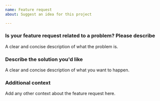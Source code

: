 ```yaml
---
name: Feature request
about: Suggest an idea for this project

---
```


<!--
  Hi there! Thank you for wanting to make pylint better.

  Before you submit this, make sure that this feature wasn't
  already requested or if it is not already implemented in the master branch.
-->

### Is your feature request related to a problem? Please describe
A clear and concise description of what the problem is.

### Describe the solution you'd like
A clear and concise description of what you want to happen.

### Additional context
Add any other context about the feature request here.
